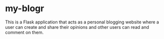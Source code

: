 # my-blogr
This is a Flask application that acts as a personal blogging website where a user can create and share their opinions and other users can read and comment on them.
